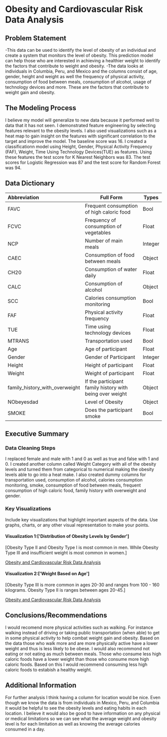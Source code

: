 # Obesity and Cardiovascular Risk Data Analysis

## Problem Statement 
-This data can be used to identify the level of obesity of an individual and create a system that monitors the level of obesity. This prediction model can help those who are interested in achieving a healthier weight to identify the factors that contribute to weight and obesity. 
-The data looks at individuals in Columbia, Peru, and Mexico and the columns consist of age, gender, height and weight as well the frequency of physical activity, consumption of food between meals, consumption of alcohol, usage of technology devices and more. These are the factors that contribute to weight gain and obesity.

## The Modeling Process
I believe my model will generalize to new data because it performed well to data that it has not seen. I demonstrated feature engineering by selecting features relevant to the obesity levels. I also used visualizations such as a heat map to gain insight on the features with significant correlation to the target and improve the model. The baseline score was 16. I created a classificationn model using Height, Gender, Physical Activity Frequency (FAF), Weight, Time Using Technology Devices(TUE) as features. Using these features the test score for K Nearest Neighbors was 83. The test scores for Logistic Regression was 87 and the test score for Random Forest was 94. 

## Data Dictionary 
| Abbreviation   | Full Form                                 | Types |
|:---------------|-------------------------------------------|--------------
| FAVC           | Frequent consumption of high caloric food | Bool     |
| FCVC           | Frequency of consumption of vegetables    | Float    |
| NCP            | Number of main meals                      | Integer  |
| CAEC           | Consumption of food between meals         | Object   |
| CH20           | Consumption of water daily                | Float    |
| CALC           | Consumption of alcohol                    | Object   |
| SCC            | Calories consumption monitoring           | Bool     |
| FAF            | Physical activity frequency               | Float    |
| TUE            | Time using technology devices             | Float    |
| MTRANS         | Transportation used                       | Bool     |
| Age            | Age of participant                        | Float    |
| Gender         | Gender of Participant                     | Integer  |
| Height         | Height of participant                     |Float     |
| Weight         | Weight of participant                     |Float     |
|family_history_with_overweight | If the participant family history with being over weight |  Object |
|NObeyesdad      | Level of Obesity                          | Object   |
|SMOKE           | Does the participant smoke                | Bool     |


## Executive Summary

### Data Cleaning Steps
I replaced female and male with 1 and 0 as well as true and false with 1 and 0. I created another column called Weight Category with all of the obesity levels and turned them from categorical to numerical making the obesity levels able to go into a heat make. I also created dummy columns for transportation used, consumption of alcohol, calories consumption monitoring, smoke, consumption of food between meals, frequent consumption of high caloric food, family history with overweight and gender. 

### Key Visualizations
Include key visualizations that highlight important aspects of the data. Use graphs, charts, or any other visual representation to make your points.

#### Visualization 1:['Distribution of Obesity Levels by Gender']
[Obesity Type II and Obesity Type I is most common in men. While Obesity Type III and insufficient weight is most common in women.]

[Obesity and Cardiovascular Risk Data Analysis](visualizations/counttplot.png)

#### Visualization 2:['Weight Based on Age']
[Obesity Type III is more common in ages 20-30 and ranges from 100 - 160 kilograms. Obesity Type II is ranges between ages 20-45.]

[Obesity and Cardiovascular Risk Data Analysis](visualizations/scatterplot.png)

## Conclusions/Recommendations

I would recomend more physical activities such as walking. For instance walking instead of driving or taking public transportation (when able) to get in some physical activity to help combat weight gain and obesity. Based on the data those who walk more and are more physically active have a lower weight and thus is less likely to be obese. I would also recommond not eating or not eating as much between meals. Those who consume less high caloric foods have a lower weight than those who consume more high caloric foods. Based on this I would recommend consuming less high caloric foods to estabish a healthy weight. 

## Additional Information
For further analysis I think having a column for location  would be nice. Even though we know the data is from individuals in Mexico, Peru, and Columbia it would be helpful to see the obesity levels and eating habits in each location. I believe it would also be good to have information on any physical or medical limitations so we can see what the average weight and obesity level is for each limitation as well as knowing the average calories consumed in a day.  
